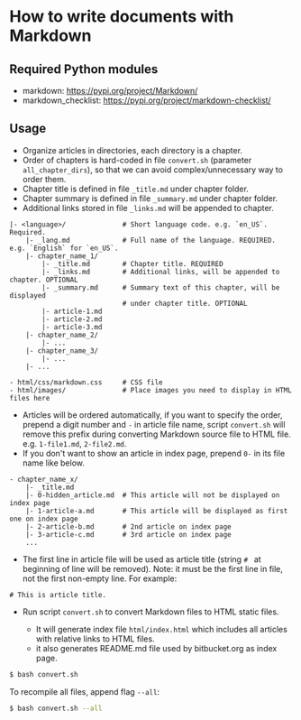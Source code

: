# How to write documents with Markdown

## Required Python modules

* markdown: <https://pypi.org/project/Markdown/>
* markdown_checklist: <https://pypi.org/project/markdown-checklist/>

## Usage

* Organize articles in directories, each directory is a chapter.
* Order of chapters is hard-coded in file `convert.sh` (parameter
  `all_chapter_dirs`), so that we can avoid complex/unnecessary way to order them.
* Chapter title is defined in file `_title.md` under chapter folder.
* Chapter summary is defined in file `_summary.md` under chapter folder.
* Additional links stored in file `_links.md` will be appended to chapter.

```
|- <language>/              # Short language code. e.g. `en_US`. Required.
    |- _lang.md             # Full name of the language. REQUIRED. e.g. `English` for `en_US`.
    |- chapter_name_1/
        |- _title.md        # Chapter title. REQUIRED
        |- _links.md        # Additional links, will be appended to chapter. OPTIONAL
        |- _summary.md      # Summary text of this chapter, will be displayed
                            # under chapter title. OPTIONAL
        |- article-1.md
        |- article-2.md
        |- article-3.md
    |- chapter_name_2/
        |- ...
    |- chapter_name_3/
        |- ...
    |- ...

- html/css/markdown.css     # CSS file
- html/images/              # Place images you need to display in HTML files here
```

* Articles will be ordered automatically, if you want to specify the order,
  prepend a digit number and `-` in article file name, script `convert.sh` will
  remove this prefix during converting Markdown source file to HTML file. e.g.
  `1-file1.md`, `2-file2.md`.
* If you don't want to show an article in index page, prepend `0-` in its
  file name like below.

```
- chapter_name_x/
    |- _title.md
    |- 0-hidden_article.md  # This article will not be displayed on index page
    |- 1-article-a.md       # This article will be displayed as first one on index page
    |- 2-article-b.md       # 2nd article on index page
    |- 3-article-c.md       # 3rd article on index page
    ...
```

* The first line in article file will be used as article title (string `# `
  at beginning of line will be removed). Note: it must be the first line in
  file, not the first non-empty line. For example:

```
# This is article title.
```

* Run script `convert.sh` to convert Markdown files to HTML static files.

    * It will generate index file `html/index.html` which includes all articles
      with relative links to HTML files.
    * it also generates README.md file used by bitbucket.org as index page.

```bash
$ bash convert.sh
```

To recompile all files, append flag `--all`:

```bash
$ bash convert.sh --all
```
